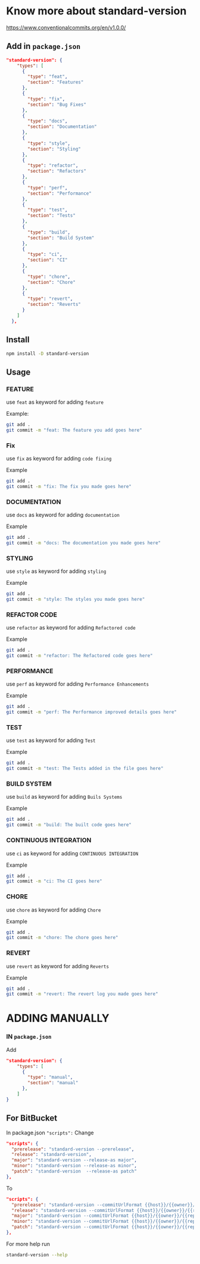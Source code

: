 # Know more about standard-version

https://www.conventionalcommits.org/en/v1.0.0/

## Add in `package.json`
```json
"standard-version": {
    "types": [
      {
        "type": "feat",
        "section": "Features"
      },
      {
        "type": "fix",
        "section": "Bug Fixes"
      },
      {
        "type": "docs",
        "section": "Documentation"
      },
      {
        "type": "style",
        "section": "Styling"
      },
      {
        "type": "refactor",
        "section": "Refactors"
      },
      {
        "type": "perf",
        "section": "Performance"
      },
      {
        "type": "test",
        "section": "Tests"
      },
      {
        "type": "build",
        "section": "Build System"
      },
      {
        "type": "ci",
        "section": "CI"
      },
      {
        "type": "chore",
        "section": "Chore"
      },
      {
        "type": "revert",
        "section": "Reverts"
      }
    ]
  },
```

## Install

```bash
npm install -D standard-version
```

## Usage

### FEATURE

use `feat` as keyword for adding `feature`

Example:

```bash
git add .
git commit -m "feat: The feature you add goes here"
```

### Fix

use `fix` as keyword for adding `code fixing`

Example

```bash
git add .
git commit -m "fix: The fix you made goes here"
```

### DOCUMENTATION

use `docs` as keyword for adding `documentation`

Example

```bash
git add .
git commit -m "docs: The documentation you made goes here"
```

### STYLING

use `style` as keyword for adding `styling`

Example

```bash
git add .
git commit -m "style: The styles you made goes here"
```

### REFACTOR CODE

use `refactor` as keyword for adding `Refactored code`

Example

```bash
git add .
git commit -m "refactor: The Refactored code goes here"
```

### PERFORMANCE

use `perf` as keyword for adding `Performance Enhancements`

Example

```bash
git add .
git commit -m "perf: The Performance improved details goes here"
```

### TEST

use `test` as keyword for adding `Test`

Example

```bash
git add .
git commit -m "test: The Tests added in the file goes here"
```

### BUILD SYSTEM

use `build` as keyword for adding `Buils Systems`

Example

```bash
git add .
git commit -m "build: The built code goes here"
```

### CONTINUOUS INTEGRATION

use `ci` as keyword for adding `CONTINUOUS INTEGRATION`

Example

```bash
git add .
git commit -m "ci: The CI goes here"
```

### CHORE

use `chore` as keyword for adding `Chore`

Example

```bash
git add .
git commit -m "chore: The chore goes here"
```

### REVERT

use `revert` as keyword for adding `Reverts`

Example

```bash
git add .
git commit -m "revert: The revert log you made goes here"
```

# ADDING MANUALLY

### IN `package.json`

Add

```json
"standard-version": {
    "types": [
      {
        "type": "manual",
        "section": "manual"
      },
    ]
}
```

## For BitBucket

In package.json `"scripts":`
Change

```json
"scripts": {
  "prerelease": "standard-version --prerelease",
  "release": "standard-version",
  "major": "standard-version --release-as major",
  "minor": "standard-version --release-as minor",
  "patch": "standard-version  --release-as patch"
},
```

To

```json
"scripts": {
  "prerelease": "standard-version --commitUrlFormat {{host}}/{{owner}}/{{repository}}/commits/{{hash}} --prerelease",
  "release": "standard-version --commitUrlFormat {{host}}/{{owner}}/{{repository}}/commits/{{hash}}",
  "major": "standard-version --commitUrlFormat {{host}}/{{owner}}/{{repository}}/commits/{{hash}} --release-as major",
  "minor": "standard-version --commitUrlFormat {{host}}/{{owner}}/{{repository}}/commits/{{hash}} --release-as minor",
  "patch": "standard-version --commitUrlFormat {{host}}/{{owner}}/{{repository}}/commits/{{hash}} --release-as patch"
},
```

For more help run

```bash
standard-version --help
```
